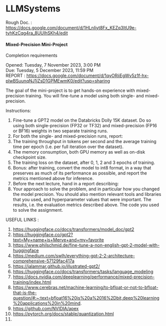 # LLMSystems

Rough Doc. : https://docs.google.com/document/d/1HLnIiyt8Fx_KEZq3ItU9e-tyhKzCqg4ra_8UUIhSKh4/edit<br>

<h4>Mixed-Precision Mini-Project</h4>

Completion requirements

Opened: Tuesday, 7 November 2023, 3:00 PM <br>
Due: Tuesday, 5 December 2023, 11:59 PM <br>
REPORT : https://docs.google.com/document/d/1qyORiiEgWv5z1f-hx-plwBSuunqNJ1jZsD1GPMEwmK0/edit?usp=sharing <br>

The goal of the mini-project is to get hands-on experience with mixed-precision training. You will fine-tune a model using both single- and mixed-precision.

Instructions:

1. Fine-tune a GPT2 model on the Databricks Dolly 15K dataset. Do so using both single-precision (FP32 or TF32) and mixed-precision (FP16 or BF16) weights in two separate training runs. <br>
2. For both the single- and mixed-precision runs, report:<br>
3. The training throughput in tokens per second and the average training time per epoch (i.e. per full iteration over the dataset).<br>
4. The memory consumption, both GPU memory as well as on-disk checkpoint size.<br>
5. The training loss on the dataset, after 0, 1, 2 and 3 epochs of training.<br>
6. Bonus: after training, convert the model to int8 format, in a way that preserves as much of its performance as possible, and report the metrics mentioned above for inference.<br>
7. Before the next lecture, hand in a report describing:<br>
8. Your approach to solve the problem, and in particular how you changed the model precision. You should also mention relevant tools and libraries that you used, and hyperparameter values that were important. The results, i.e. the evaluation metrics described above. The code you used to solve the assignment.<br>


USEFUL LINKS : 

1. https://huggingface.co/docs/transformers/model_doc/gpt2 <br>
2. https://huggingface.co/gpt2?text=My+name+is+Merve+and+my+favorite <br>
3. https://www.philschmid.de/fine-tune-a-non-english-gpt-2-model-with-huggingface <br>
4. https://medium.com/swlh/everything-gpt-2-2-architecture-comprehensive-57129fac417a <br>
5. https://jalammar.github.io/illustrated-gpt2/ <br>
6. https://huggingface.co/docs/transformers/tasks/language_modeling <br>
7. https://docs.nvidia.com/deeplearning/performance/mixed-precision-training/index.html <br>
8. https://www.cerebras.net/machine-learning/to-bfloat-or-not-to-bfloat-that-is-the-question/#:~:text=bfloat16%20is%20a%2016%2Dbit,deep%20learning%20applications%20in%20mind. <br>
9. https://github.com/NVIDIA/apex <br>
10. https://pytorch.org/docs/stable/quantization.html <br>
11. 


